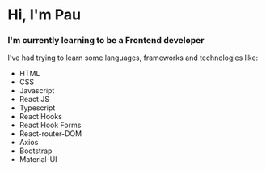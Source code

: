 # Hi, I'm Pau

### I'm currently learning to be a Frontend developer

I've had trying to learn some languages, frameworks and technologies like:

* HTML
* CSS
* Javascript
* React JS
* Typescript
* React Hooks
* React Hook Forms
* React-router-DOM
* Axios
* Bootstrap
* Material-UI



